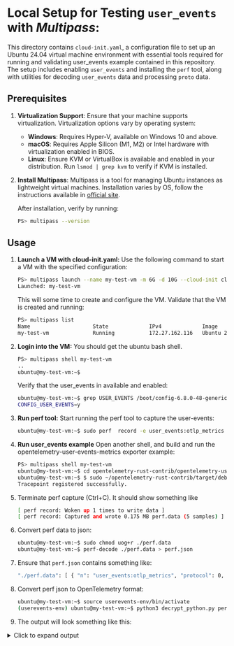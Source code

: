 # Local Setup for Testing `user_events` with *Multipass*:

This directory contains `cloud-init.yaml`, a configuration file to set up an Ubuntu 24.04 virtual machine environment with essential tools required for running and validating user_events example contained in this repository. The setup includes enabling `user_events` and installing the `perf` tool, along with utilities for decoding `user_events` data and processing `proto` data.

## Prerequisites

1. **Virtualization Support**: Ensure that your machine supports virtualization. Virtualization options vary by operating system:
   - **Windows**: Requires Hyper-V, available on Windows 10 and above.
   - **macOS**: Requires Apple Silicon (M1, M2) or Intel hardware with virtualization enabled in BIOS.
   - **Linux**: Ensure KVM or VirtualBox is available and enabled in your distribution. Run `lsmod | grep kvm` to verify if KVM is installed.

2. **Install Multipass**: Multipass is a tool for managing Ubuntu instances as lightweight virtual machines. Installation varies by OS, follow the instructions available in [official site](https://multipass.run/install).

   After installation, verify by running:
   ```bash
   PS> multipass --version
   ```

## Usage

1. **Launch a VM with cloud-init.yaml:** 
    Use the following command to start a VM with the specified configuration:
    ```bash
    PS> multipass launch --name my-test-vm -m 6G -d 10G --cloud-init cloud-init.yaml
    Launched: my-test-vm
    ```

    This will some time to create and configure the VM. Validate that the VM is created and running:
    ```bash
    PS> multipass list
    Name                    State             IPv4             Image
    my-test-vm              Running           172.27.162.116   Ubuntu 24.04 LTS    
    ```

2. **Login into the VM:** You should get the ubuntu bash shell. 
    ```bash
    PS> multipass shell my-test-vm
    ..
    ubuntu@my-test-vm:~$
    ```

    Verify that the user_events in available and enabled:
    ```bash
    ubuntu@my-test-vm:~$ grep USER_EVENTS /boot/config-6.8.0-48-generic
    CONFIG_USER_EVENTS=y
    ```

3. **Run perf tool:** Start running the perf tool to capture the user-events:
    ```bash
    ubuntu@my-test-vm:~$ sudo perf  record -e user_events:otlp_metrics
    ```

3. **Run user_events example** Open another shell, and build and run the opentelemetry-user-events-metrics exporter example:
    ```bash
    PS> multipass shell my-test-vm
    ubuntu@my-test-vm:~$ cd opentelemetry-rust-contrib/opentelemetry-user-events-metrics/ && cargo build --example basic-metrics --all-features
    ubuntu@my-test-vm:~$ $ sudo ~/opentelemetry-rust-contrib/target/debug/examples/basic-metrics
    Tracepoint registered successfully.
    ```

4. Terminate perf capture (Ctrl+C). It should show something like
    ```bash
    [ perf record: Woken up 1 times to write data ]
    [ perf record: Captured and wrote 0.175 MB perf.data (5 samples) ]
    ```
5. Convert perf data to json:
    ```bash
    ubuntu@my-test-vm:~$ sudo chmod uog+r ./perf.data
    ubuntu@my-test-vm:~$ perf-decode ./perf.data > perf.json
    ```
6. Ensure that `perf.json` contains something like:
    ```bash
    "./perf.data": [ { "n": "user_events:otlp_metrics", "protocol": 0, "version": "v0.19.00", "buffer": [ ... ], "meta": { "time": 816.790831600, "cpu": 0, "pid": 4957, "tid": 4958 } } ]
    ```
7. Convert perf json to OpenTelemetry format:
    ```bash
    ubuntu@my-test-vm:~$ source userevents-env/bin/activate
    (userevents-env) ubuntu@my-test-vm:~$ python3 decrypt_python.py perf.json
    ```

6. The output will look something like this:
<details>
<summary>Click to expand output</summary>

```plaintext
resource_metrics {
  resource {
    attributes {
      key: "service.name"
      value {
        string_value: "metric-demo"
      }
    }
  }
  scope_metrics {
    scope {
      name: "user-event-test"
    }
    metrics {
      name: "counter_f64_test"
      description: "test_decription"
      unit: "test_unit"
      sum {
        data_points {
          start_time_unix_nano: 1731569774055345718
          time_unix_nano: 1731569834056820774
          as_double: 60
          attributes {
            key: "mykey1"
            value {
              string_value: "myvalue1"
            }
          }
          attributes {
            key: "mykey2"
            value {
              string_value: "myvalue2"
            }
          }
        }
        aggregation_temporality: AGGREGATION_TEMPORALITY_DELTA
        is_monotonic: true
      }
    }
    metrics {
      name: "counter_u64_test"
      description: "test_decription"
      unit: "test_unit"
      sum {
        data_points {
          start_time_unix_nano: 1731569774055358318
          time_unix_nano: 1731569834056835474
          as_int: 60
          attributes {
            key: "mykey1"
            value {
              string_value: "myvalue1"
            }
          }
          attributes {
            key: "mykey2"
            value {
              string_value: "myvalue2"
            }
          }
        }
        aggregation_temporality: AGGREGATION_TEMPORALITY_DELTA
        is_monotonic: true
      }
    }
    metrics {
      name: "up_down_counter_i64_test"
      sum {
        data_points {
          start_time_unix_nano: 1731569594054471309
          time_unix_nano: 1731569834056844774
          as_int: 2400
          attributes {
            key: "mykey1"
            value {
              string_value: "myvalue1"
            }
          }
          attributes {
            key: "mykey2"
            value {
              string_value: "myvalue2"
            }
          }
        }
        aggregation_temporality: AGGREGATION_TEMPORALITY_CUMULATIVE
      }
    }
    metrics {
      name: "up_down_counter_f64_test"
      sum {
        data_points {
          start_time_unix_nano: 1731569594054479809
          time_unix_nano: 1731569834056854074
          as_double: 2400
          attributes {
            key: "mykey1"
            value {
              string_value: "myvalue1"
            }
          }
          attributes {
            key: "mykey2"
            value {
              string_value: "myvalue2"
            }
          }
        }
        aggregation_temporality: AGGREGATION_TEMPORALITY_CUMULATIVE
      }
    }
    metrics {
      name: "histogram_f64_test"
      description: "test_description"
      histogram {
        data_points {
          start_time_unix_nano: 1731569774055377418
          time_unix_nano: 1731569834056858674
          count: 60
          sum: 630
          bucket_counts: 0
          bucket_counts: 0
          bucket_counts: 0
          bucket_counts: 60
          bucket_counts: 0
          bucket_counts: 0
          bucket_counts: 0
          bucket_counts: 0
          bucket_counts: 0
          bucket_counts: 0
          bucket_counts: 0
          bucket_counts: 0
          bucket_counts: 0
          bucket_counts: 0
          bucket_counts: 0
          explicit_bounds: 0
          explicit_bounds: 5
          explicit_bounds: 10
          explicit_bounds: 25
          explicit_bounds: 50
          explicit_bounds: 75
          explicit_bounds: 100
          explicit_bounds: 250
          explicit_bounds: 500
          explicit_bounds: 750
          explicit_bounds: 1000
          explicit_bounds: 2500
          explicit_bounds: 5000
          explicit_bounds: 7500
          explicit_bounds: 10000
          attributes {
            key: "mykey1"
            value {
              string_value: "myvalue1"
            }
          }
          attributes {
            key: "mykey2"
            value {
              string_value: "myvalue2"
            }
          }
          min: 10.5
          max: 10.5
        }
        aggregation_temporality: AGGREGATION_TEMPORALITY_DELTA
      }
    }
  }
}
```
